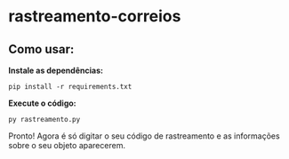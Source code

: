 # rastreamento-correios

## Como usar:

**Instale as dependências:**
```
pip install -r requirements.txt
```

**Execute o código:**
```
py rastreamento.py
```

Pronto! Agora é só digitar o seu código de rastreamento e as informações sobre o seu objeto aparecerem.
